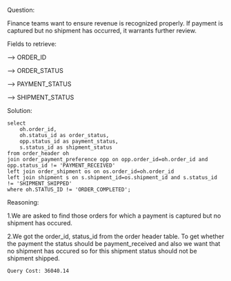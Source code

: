 Question:

Finance teams want to ensure revenue is recognized properly. If payment is captured but no shipment has occurred, it warrants further review.

Fields to retrieve:

--> ORDER_ID

--> ORDER_STATUS

--> PAYMENT_STATUS

--> SHIPMENT_STATUS

Solution:

```
select 
	oh.order_id,
	oh.status_id as order_status,
	opp.status_id as payment_status,
	s.status_id as shipment_status
from order_header oh
join order_payment_preference opp on opp.order_id=oh.order_id and opp.status_id != 'PAYMENT_RECEIVED'
left join order_shipment os on os.order_id=oh.order_id
left join shipment s on s.shipment_id=os.shipment_id and s.status_id != 'SHIPMENT_SHIPPED'
where oh.STATUS_ID != 'ORDER_COMPLETED';
```
Reasoning:

1.We are asked to find those orders for which a payment is captured but no shipment has occured.

2.We got the order_id, status_id from the order header table. To get whether the payment the status should be payment_received and also we want that no shipment has occured so for this shipment status should not be shipment shipped.

```
Query Cost: 36040.14
```

